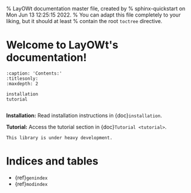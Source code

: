 % LayOWt documentation master file, created by
% sphinx-quickstart on Mon Jun 13 12:25:15 2022.
% You can adapt this file completely to your liking, but it should at least
% contain the root `toctree` directive.

# Welcome to LayOWt's documentation!

```{toctree}
:caption: 'Contents:'
:titlesonly:
:maxdepth: 2

installation
tutorial
```

```{include} ../../README.md
```

**Installation:** Read installation instructions in {doc}`installation`.

**Tutorial:** Access the tutorial section in {doc}`Tutorial <tutorial>`.


```{warning}
This library is under heavy development.
```

# Indices and tables

- {ref}`genindex`
- {ref}`modindex`
